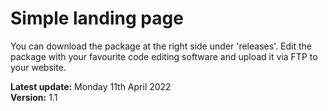 # Simple landing page

You can download the package at the right side under 'releases'. Edit the package with your favourite code editing software and upload it via FTP to your website.

<strong>Latest update:</strong> Monday 11th April 2022<br>
<strong>Version:</strong> 1.1<br>

